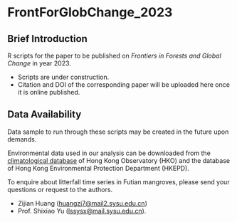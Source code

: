 # FrontForGlobChange_2023

## Brief Introduction
R scripts for the paper to be published on *Frontiers in Forests and Global Change* in year 2023. 
- Scripts are under construction.
- Citation and DOI of the corresponding paper will be uploaded here once it is online published.

## Data Availability
Data sample to run through these scripts may be created in the future upon demands.

Environmental data used in our analysis can be downloaded from the [climatological database](https://www.hko.gov.hk/en/cis/climat.htm) of Hong Kong Observatory (HKO)
and the database of Hong Kong Environmental Protection Department (HKEPD).

To enquire about litterfall time series in Futian mangroves, please send your questions or request to the authors. 
- Zijian Huang (huangzj7@mail2.sysu.edu.cn) 
- Prof. Shixiao Yu (lssysx@mail.sysu.edu.cn).
